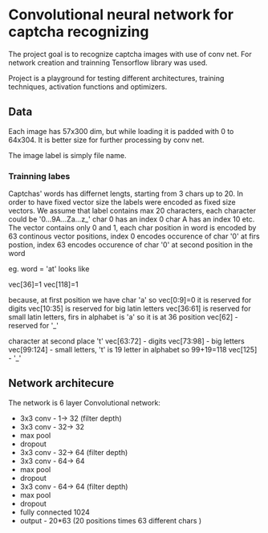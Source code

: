 # Convolutional neural network for captcha recognizing 

The project goal is to recognize captcha images with use of conv net. For network creation and trainning Tensorflow library was used.

Project is a playground for testing different architectures, training techniques, activation functions and optimizers.

## Data
Each image has 57x300 dim, but while loading it is padded with 0 to 64x304. It is better size for further processing by conv net.

The image label is simply file name.


### Trainning labes

Captchas' words has differnet lengts, starting from 3 chars up to 20. In order to have fixed vector size the labels were encoded as fixed size vectors. 
We assume that label contains max 20 characters, each character could be
'0...9A...Za...z_'
char 0 has an index 0
char A has an index 10 etc.
The vector contains only 0 and 1, each char position in word is encoded by 63 
continous vector positions, index 0 encodes occurence of char '0' at firs postion,
index 63 encodes occurence of char '0' at second position in the word

eg. word = 'at' looks like

vec[36]=1
vec[118]=1

because, at first position we have char 'a' so
vec[0:9]=0 it is reserved for digits
vec[10:35] is reserved for big latin letters
vec[36:61] is reserved for small latin letters, firs in alphabet is 'a' so it is at 36 position
vec[62] - reserved for '_'


character at second place 't'
vec[63:72] - digits
vec[73:98] - big letters
vec[99:124] - small letters, 't' is 19 letter in alphabet so 99+19=118
vec[125] - '_'


## Network architecure

The network is 6 layer Convolutional network:
* 3x3 conv - 1-> 32 (filter depth)
* 3x3 conv - 32-> 32
* max pool 
* dropout
* 3x3 conv - 32-> 64 (filter depth)
* 3x3 conv - 64-> 64
* max pool 
* dropout
* 3x3 conv - 64-> 64 (filter depth)
* max pool 
* dropout
* fully connected 1024 
* output - 20*63 (20 positions times 63 different chars )



